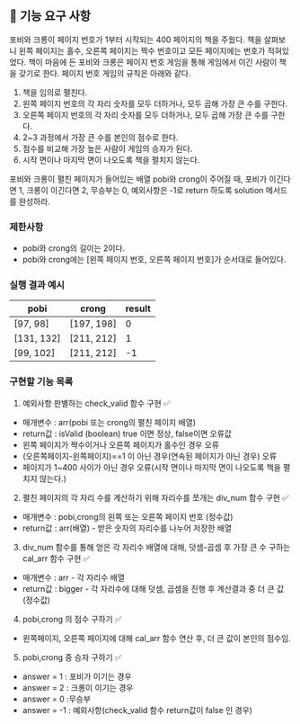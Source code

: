 ## 🚀 기능 요구 사항

포비와 크롱이 페이지 번호가 1부터 시작되는 400 페이지의 책을 주웠다. 책을 살펴보니 왼쪽 페이지는 홀수, 오른쪽 페이지는 짝수 번호이고 모든 페이지에는 번호가 적혀있었다. 책이 마음에 든 포비와 크롱은 페이지 번호 게임을 통해 게임에서 이긴 사람이 책을 갖기로 한다. 페이지 번호 게임의 규칙은 아래와 같다.

1. 책을 임의로 펼친다.
2. 왼쪽 페이지 번호의 각 자리 숫자를 모두 더하거나, 모두 곱해 가장 큰 수를 구한다.
3. 오른쪽 페이지 번호의 각 자리 숫자를 모두 더하거나, 모두 곱해 가장 큰 수를 구한다.
4. 2~3 과정에서 가장 큰 수를 본인의 점수로 한다.
5. 점수를 비교해 가장 높은 사람이 게임의 승자가 된다.
6. 시작 면이나 마지막 면이 나오도록 책을 펼치지 않는다.

포비와 크롱이 펼친 페이지가 들어있는 배열 pobi와 crong이 주어질 때, 포비가 이긴다면 1, 크롱이 이긴다면 2, 무승부는 0, 예외사항은 -1로 return 하도록 solution 메서드를 완성하라.

### 제한사항

- pobi와 crong의 길이는 2이다.
- pobi와 crong에는 [왼쪽 페이지 번호, 오른쪽 페이지 번호]가 순서대로 들어있다.

### 실행 결과 예시

| pobi       | crong      | result |
| ---------- | ---------- | ------ |
| [97, 98]   | [197, 198] | 0      |
| [131, 132] | [211, 212] | 1      |
| [99, 102]  | [211, 212] | -1     |

### 구현할 기능 목록
1. 예외사항 판별하는 check_valid 함수 구현 :white_check_mark:
- 매개변수 : arr(pobi 또는 crong의 펼친 페이지 배열)
- return값 : isValid (boolean) true 이면 정상, false이면 오류값
- 왼쪽 페이지가 짝수이거나 오른쪽 페이지가 홀수인 경우 오류
- (오른쪽페이지-왼쪽페이지)==1 이 아닌 경우(연속된 페이지가 아닌 경우) 오류
- 페이지가 1~400 사이가 아닌 경우 오류(시작 면이나 마지막 면이 나오도록 책을 펼치지 않는다.)
2. 펼친 페이지의 각 자리 수를 계산하기 위해 자리수를 쪼개는 div_num 함수 구현 :white_check_mark:
- 매개변수 : pobi,crong의 왼쪽 또는 오른쪽 페이지 번호 (정수값)
- return값 : arr(배열) - 받은 숫자의 자리수를 나누어 저장한 배열
3. div_num 함수를 통해 얻은 각 자리수 배열에 대해, 덧셈-곱셈 후 가장 큰 수 구하는 cal_arr 함수 구현 :white_check_mark:
- 매개변수 : arr - 각 자리수 배열
- return값 : bigger - 각 자리수에 대해 덧셈, 곱셈을 진행 후 계산결과 중 더 큰 값(정수값)
4. pobi,crong 의 점수 구하기 :white_check_mark:
- 왼쪽페이지, 오른쪽 페이지에 대해 cal_arr 함수 연산 후, 더 큰 값이 본인의 점수임.
5. pobi,crong 중 승자 구하기 :white_check_mark:
- answer = 1 : 포비가 이기는 경우
- answer = 2 : 크롱이 이기는 경우
- answer = 0 :무승부
- answer = -1 : 예외사항(check_valid 함수 return값이 false 인 경우)
